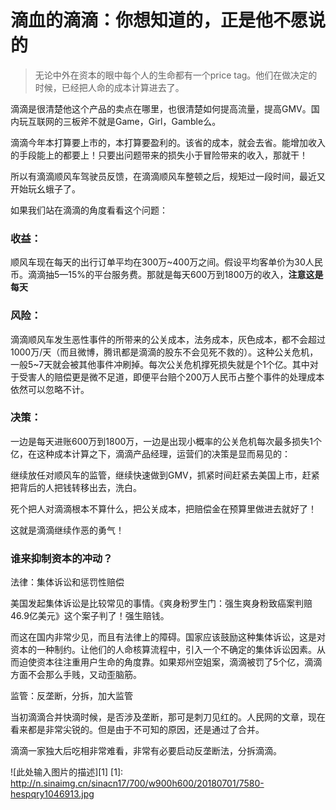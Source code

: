 # 滴血的滴滴：你想知道的，正是他不愿说的


>无论中外在资本的眼中每个人的生命都有一个price tag。他们在做决定的时候，已经把人命的成本计算进去了。

滴滴是很清楚他这个产品的卖点在哪里，也很清楚如何提高流量，提高GMV。国内玩互联网的三板斧不就是Game，Girl，Gamble么。

滴滴今年本打算要上市的，本打算要盈利的。该省的成本，就会去省。能增加收入的手段能上的都要上！只要出问题带来的损失小于冒险带来的收入，那就干！

所以有滴滴顺风车驾驶员反馈，在滴滴顺风车整顿之后，规矩过一段时间，最近又开始玩幺蛾子了。

如果我们站在滴滴的角度看看这个问题：

### 收益：

顺风车现在每天的出行订单平均在300万~400万之间。假设平均客单价为30人民币。滴滴抽5—15%的平台服务费。那就是每天600万到1800万的收入，**注意这是每天**

### 风险：

滴滴顺风车发生恶性事件的所带来的公关成本，法务成本，灰色成本，都不会超过1000万/天（而且微博，腾讯都是滴滴的股东不会见死不救的）。这种公关危机，一般5~7天就会被其他事件冲刷掉。每次公关危机撑死损失就是个1个亿。其中对于受害人的赔偿更是微不足道，即便平台赔个200万人民币占整个事件的处理成本依然可以忽略不计。

### 决策：

一边是每天进账600万到1800万，一边是出现小概率的公关危机每次最多损失1个亿，在这种成本计算之下，滴滴产品经理，运营们的决策是显而易见的：

继续放任对顺风车的监管，继续快速做到GMV，抓紧时间赶紧去美国上市，赶紧把背后的人把钱转移出去，洗白。

死个把人对滴滴根本不算什么，把公关成本，把赔偿金在预算里做进去就好了！

这就是滴滴继续作恶的勇气！

### 谁来抑制资本的冲动？

法律：集体诉讼和惩罚性赔偿

美国发起集体诉讼是比较常见的事情。《爽身粉罗生门：强生爽身粉致癌案判赔46.9亿美元》这个案子判了！强生赔钱。

而这在国内非常少见，而且有法律上的障碍。国家应该鼓励这种集体诉讼，这是对资本的一种制约。让他们的人命核算流程中，引入一个不确定的集体诉讼因素。从而迫使资本往注重用户生命的角度靠。如果郑州空姐案，滴滴被罚了5个亿，滴滴方面不会那么手贱，又动歪脑筋。

监管：反垄断，分拆，加大监管

当初滴滴合并快滴时候，是否涉及垄断，那可是刺刀见红的。人民网的文章，现在看来都是非常尖锐的。但是由于不可知的原因，还是通过了合并。

滴滴一家独大后吃相非常难看，非常有必要启动反垄断法，分拆滴滴。

![此处输入图片的描述][1]
 [1]: http://n.sinaimg.cn/sinacn17/700/w900h600/20180701/7580-hespqry1046913.jpg